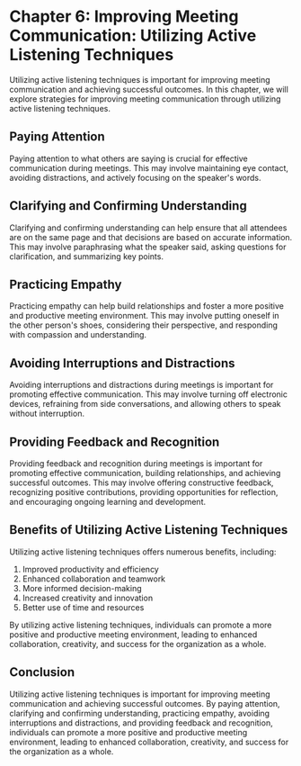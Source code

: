 Chapter 6: Improving Meeting Communication: Utilizing Active Listening Techniques
=================================================================================

Utilizing active listening techniques is important for improving meeting communication and achieving successful outcomes. In this chapter, we will explore strategies for improving meeting communication through utilizing active listening techniques.

Paying Attention
----------------

Paying attention to what others are saying is crucial for effective communication during meetings. This may involve maintaining eye contact, avoiding distractions, and actively focusing on the speaker's words.

Clarifying and Confirming Understanding
---------------------------------------

Clarifying and confirming understanding can help ensure that all attendees are on the same page and that decisions are based on accurate information. This may involve paraphrasing what the speaker said, asking questions for clarification, and summarizing key points.

Practicing Empathy
------------------

Practicing empathy can help build relationships and foster a more positive and productive meeting environment. This may involve putting oneself in the other person's shoes, considering their perspective, and responding with compassion and understanding.

Avoiding Interruptions and Distractions
---------------------------------------

Avoiding interruptions and distractions during meetings is important for promoting effective communication. This may involve turning off electronic devices, refraining from side conversations, and allowing others to speak without interruption.

Providing Feedback and Recognition
----------------------------------

Providing feedback and recognition during meetings is important for promoting effective communication, building relationships, and achieving successful outcomes. This may involve offering constructive feedback, recognizing positive contributions, providing opportunities for reflection, and encouraging ongoing learning and development.

Benefits of Utilizing Active Listening Techniques
-------------------------------------------------

Utilizing active listening techniques offers numerous benefits, including:

1. Improved productivity and efficiency
2. Enhanced collaboration and teamwork
3. More informed decision-making
4. Increased creativity and innovation
5. Better use of time and resources

By utilizing active listening techniques, individuals can promote a more positive and productive meeting environment, leading to enhanced collaboration, creativity, and success for the organization as a whole.

Conclusion
----------

Utilizing active listening techniques is important for improving meeting communication and achieving successful outcomes. By paying attention, clarifying and confirming understanding, practicing empathy, avoiding interruptions and distractions, and providing feedback and recognition, individuals can promote a more positive and productive meeting environment, leading to enhanced collaboration, creativity, and success for the organization as a whole.
